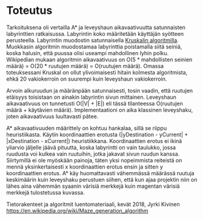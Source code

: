 # Toteutus

Tarkoituksena oli vertailla A* ja leveyshaun aikavaativuutta satunnaisten labyrinttien ratkaisussa. Labyrintin koko määritetään
käyttäjän syötteen perusteella. Labyrintin muodostin satunnaisella
[Kruskalin algoritmilla](https://en.wikipedia.org/wiki/Maze_generation_algorithm). Muokkasin algoritmin muodostamaa labyrinttia poistamalla siitä seiniä, koska halusin, että puussa olisi useampi mahdollinen lyhin polku. Wikipedian mukaan algoritmin 
aikavaativuus on O(5 * mahdollisten seinien määrä) = O(20 * ruutujen määrä) = O(ruutujen määrä). Omassa toteuksessani Kruskal on ollut
ylivoimaisesti hitain kolmesta algoritmista, ehkä 20 vakiokerroin on suurempi kuin leveyshaun vakiokerroin.

Arvoin alkuruudun ja määränpään satunnaisesti, tosin vaadin, että ruutujen etäisyys toisistaan on ainakin labyrintin sivun mittainen. 
Leveyshaun aikavaativuus on tunnetusti O(|V| + |E|) eli tässä tilanteessa O(ruutujen määrä + käytävien määrä). Implementaationi on aika klassinen leveyshaku, joten aikavaativuus luultavasti pätee.

A* aikavaativuuden määrittely on kohtuu hankalaa, sillä se riippu heuristiikasta. Käytin koordinaattien erotusta (|yDestination - yCurrent| + |xDestination - xCurrent|) heuristiikkana. Koordinaattien erotus ei ikinä yliarvio jäljelle jäävä pituutta, koska labyrintti on vain taulukko, jossa ruudusta voi kulkea vain ruutuihin, jotka jakavat sivun ruudun kanssa. Siirtymillä ei ole myöskään painoja, täten yksi nopeimmista reiteistä on mennä yksinkertaisesti x koordinaattien erotus ensin ja sitten y koordinaattien erotus. A* käy huomattavasti vähemmässä määrässä ruutuja keskimäärin kuin leveyshaku perustuen siihen, että kun ajaa projektin niin on lähes aina vähemmän syaanin värisiä merkkejä kuin magentan värisiä merkkejä tulostetussa kuvassa. 


Tietorakenteet ja algoritmit luentomateriaali, kevät 2018, Jyrki Kivinen
https://en.wikipedia.org/wiki/Maze_generation_algorithm

